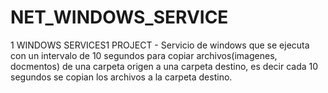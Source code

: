 # NET_WINDOWS_SERVICE
1 WINDOWS SERVICES1 PROJECT - Servicio de windows que se ejecuta con un intervalo de 10 segundos para copiar archivos(imagenes, docmentos) de una carpeta origen a una carpeta destino, es decir cada 10 segundos se copian los archivos a la carpeta destino.
